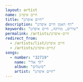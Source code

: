 ```yaml
---
layout: artist
name: חיים איפרגן
title: "חיים איפרגן"
description: "דף האמן חיים איפרגן"
keywords: "שירים, מוזיקה, חיים איפרגן"
permalink: /artists/חיים-איפרגן
redirect_from:
  - /artists/list/חיים איפרגן
  - /artists/חיים-איפרגן/
songs:
  - number: "32719"
    name: "לך אלי"
    album: "סינגלים"
    artist: "חיים איפרגן"
---
```

